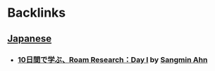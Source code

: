 
# Backlinks
## [Japanese](<Japanese.md>)
- ### [10日間で学ぶ、Roam Research：Day I](https://note.com/sangmin/n/ne6fc12571d44) by [Sangmin Ahn](<Sangmin Ahn.md>)

